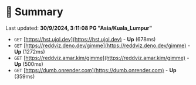 # 📖 Summary
Last updated: **30/9/2024, 3:11:08 PG "Asia/Kuala_Lumpur"**

- `GET` [https://hst.ujol.dev](https://hst.ujol.dev) - **Up** (678ms)
- `GET` [https://reddviz.deno.dev/gimme](https://reddviz.deno.dev/gimme) - **Up** (1272ms)
- `GET` [https://reddviz.amar.kim/gimme](https://reddviz.amar.kim/gimme) - **Up** (500ms)
- `GET` [https://dumb.onrender.com](https://dumb.onrender.com) - **Up** (359ms)
